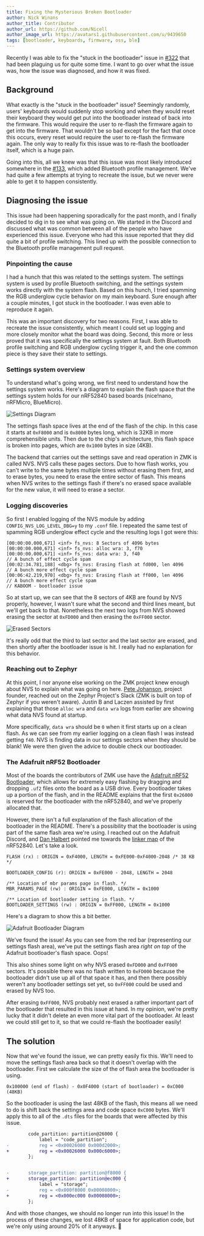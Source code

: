 ```yaml
---
title: Fixing the Mysterious Broken Bootloader
author: Nick Winans
author_title: Contributor
author_url: https://github.com/Nicell
author_image_url: https://avatars1.githubusercontent.com/u/9439650
tags: [bootloader, keyboards, firmware, oss, ble]
---
```


Recently I was able to fix the "stuck in the bootloader" issue in
[#322](https://github.com/zmkfirmware/zmk/pull/322) that had been plaguing us
for quite some time. I want to go over what the issue was, how the issue was
diagnosed, and how it was fixed.

## Background

What exactly is the "stuck in the bootloader" issue? Seemingly randomly, users'
keyboards would suddenly stop working and when they would reset their keyboard
they would get put into the bootloader instead of back into the firmware. This
would require the user to re-flash the firmware again to get into the firmware.
That wouldn't be so bad except for the fact that once this occurs, every reset
would require the user to re-flash the firmware again. The only way to really
fix this issue was to re-flash the bootloader itself, which is a huge pain.

Going into this, all we knew was that this issue was most likely introduced
somewhere in the [#133](https://github.com/zmkfirmware/zmk/pull/133), which
added Bluetooth profile management. We've had quite a few attempts at trying to
recreate the issue, but we never were able to get it to happen consistently.

## Diagnosing the issue

This issue had been happening sporadically for the past month, and I finally
decided to dig in to see what was going on. We started in the Discord and
discussed what was common between all of the people who have experienced this
issue. Everyone who had this issue reported that they did quite a bit of profile
switching. This lined up with the possible connection to the Bluetooth profile
management pull request.

### Pinpointing the cause

I had a hunch that this was related to the settings system. The settings system
is used by profile Bluetooth switching, and the settings system works directly
with the system flash. Based on this hunch, I tried spamming the RGB underglow
cycle behavior on my main keyboard. Sure enough after a couple minutes, I got
stuck in the bootloader. I was even able to reproduce it again.

This was an important discovery for two reasons. First, I was able to recreate
the issue consistently, which meant I could set up logging and more closely
monitor what the board was doing. Second, this more or less proved that it was
specifically the settings system at fault. Both Bluetooth profile switching and
RGB underglow cycling trigger it, and the one common piece is they save their
state to settings.

### Settings system overview

To understand what's going wrong, we first need to understand how the settings
system works. Here's a diagram to explain the flash space that the settings
system holds for our nRF52840 based boards (nice!nano, nRFMicro, BlueMicro).

![Settings Diagram](https://i.imgur.com/DF2t3Oq.png)

The settings flash space lives at the end of the flash of the chip. In this case
it starts at `0xF8000` and is `0x8000` bytes long, which is 32KB in more
comprehensible units. Then due to the chip's architecture, this flash space is
broken into pages, which are `0x1000` bytes in size (4KB).

The backend that carries out the settings save and read operation in ZMK is
called NVS. NVS calls these pages sectors. Due to how flash works, you can't
write to the same bytes multiple times without erasing them first, and to erase
bytes, you need to erase the entire sector of flash. This means when NVS writes
to the settings flash if there's no erased space available for the new value, it
will need to erase a sector.

### Logging discoveries

So first I enabled logging of the NVS module by adding
`CONFIG_NVS_LOG_LEVEL_DBG=y` to my `.conf` file. I repeated the same test of
spamming RGB underglow effect cycle and the resulting logs I got were this:

```log
[00:00:00.000,671] <inf> fs_nvs: 8 Sectors of 4096 bytes
[00:00:00.000,671] <inf> fs_nvs: alloc wra: 3, f70
[00:00:00.000,671] <inf> fs_nvs: data wra: 3, f40
// A bunch of effect cycle spam
[00:02:34.781,188] <dbg> fs_nvs: Erasing flash at fd000, len 4096
// A bunch more effect cycle spam
[00:06:42.219,970] <dbg> fs_nvs: Erasing flash at ff000, len 4096
// A bunch more effect cycle spam
// KABOOM - bootloader issue
```

So at start up, we can see that the 8 sectors of 4KB are found by NVS properly,
however, I wasn't sure what the second and third lines meant, but we'll get back
to that. Nonetheless the next two logs from NVS showed erasing the sector at
`0xFD000` and then erasing the `0xFF000` sector.

![Erased Sectors](https://i.imgur.com/DmLycMJ.png)

It's really odd that the third to last sector and the last sector are erased,
and then shortly after the bootloader issue is hit. I really had no explanation
for this behavior.

### Reaching out to Zephyr

At this point, I nor anyone else working on the ZMK project knew enough about
NVS to explain what was going on here. [Pete
Johanson](https://github.com/petejohanson), project founder, reached out on the
Zephyr Project's Slack (ZMK is built on top of Zephyr if you weren't aware).
Justin B and Laczen assisted by first explaining that those `alloc wra` and
`data wra` logs from earlier are showing what data NVS found at startup.

More specifically, `data wra` should be `0` when it first starts up on a clean
flash. As we can see from my earlier logging on a clean flash I was instead
getting `f40`. NVS is finding data in our settings sectors when they should be
blank! We were then given the advice to double check our bootloader.

### The Adafruit nRF52 Bootloader

Most of the boards the contributors of ZMK use have the [Adafruit nRF52
Bootloader](https://github.com/adafruit/Adafruit_nRF52_Bootloader), which allows
for extremely easy flashing by dragging and dropping `.uf2` files onto the board
as a USB drive. Every bootloader takes up a portion of the flash, and in the
README explains that the first `0x26000` is reserved for the bootloader with the
nRF52840, and we've properly allocated that.

However, there isn't a full explanation of the flash allocation of the
bootloader in the README. There's a possibility that the bootloader is using
part of the same flash area we're using. I reached out on the Adafruit Discord,
and [Dan Halbert](https://github.com/dhalbert) pointed me towards the [linker
map](https://github.com/adafruit/Adafruit_nRF52_Bootloader/blob/master/linker/nrf52840.ld)
of the nRF52840. Let's take a look.

```linker-script
FLASH (rx) : ORIGIN = 0xF4000, LENGTH = 0xFE000-0xF4000-2048 /* 38 KB */

BOOTLOADER_CONFIG (r): ORIGIN = 0xFE000 - 2048, LENGTH = 2048

/** Location of mbr params page in flash. */
MBR_PARAMS_PAGE (rw) : ORIGIN = 0xFE000, LENGTH = 0x1000

/** Location of bootloader setting in flash. */
BOOTLOADER_SETTINGS (rw) : ORIGIN = 0xFF000, LENGTH = 0x1000
```

Here's a diagram to show this a bit better.

![Adafruit Bootloader Diagram](https://i.imgur.com/TEOA31m.png)

We've found the issue! As you can see from the red bar (representing our
settings flash area), we've put the settings flash area _right on top_ of the
Adafruit bootloader's flash space. Oops!

This also shines some light on why NVS erased `0xFD000` and `0xFF000` sectors.
It's possible there was no flash written to `0xFD000` because the bootloader
didn't use up all of that space it has, and then there possibly weren't any
bootloader settings set yet, so `0xFF000` could be used and erased by NVS too.

After erasing `0xFF000`, NVS probably next erased a rather important part of the
bootloader that resulted in this issue at hand. In my opinion, we're pretty
lucky that it didn't delete an even more vital part of the bootloader. At least
we could still get to it, so that we could re-flash the bootloader easily!

## The solution

Now that we've found the issue, we can pretty easily fix this. We'll need to
move the settings flash area back so that it doesn't overlap with the
bootloader. First we calculate the size of the of flash area the bootloader is using.

```linker-script
0x100000 (end of flash) - 0x0F4000 (start of bootloader) = 0xC000 (48KB)
```

So the bootloader is using the last 48KB of the flash, this means all we need to
do is shift back the settings area and code space `0xC000` bytes. We'll apply
this to all of the `.dts` files for the boards that were affected by this issue.

```diff
        code_partition: partition@26000 {
            label = "code_partition";
-           reg = <0x00026000 0x000d2000>;
+           reg = <0x00026000 0x000c6000>;
        };


-       storage_partition: partition@f8000 {
+       storage_partition: partition@ec000 {
            label = "storage";
-           reg = <0x000f8000 0x00008000>;
+           reg = <0x000ec000 0x00008000>;
        };
```

And with those changes, we should no longer run into this issue! In the process
of these changes, we lost 48KB of space for application code, but we're only
using around 20% of it anyways. 🎉

